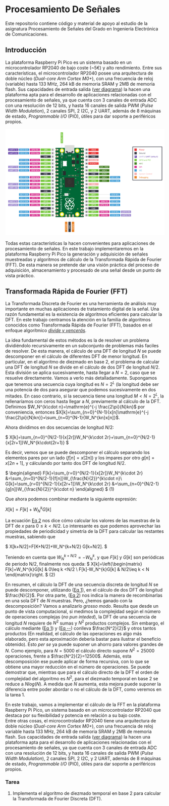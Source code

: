 # Procesamiento De Señales
Este repositorio contiene código y material de apoyo al estudio de la asignatura Procesamiento de Señales del Grado en Ingeniería Electrónica de Comunicaciones.

## Introducción
La plataforma Raspberry Pi Pico es un sistema basado en un microcontrolador RP2040 de bajo coste (~5€) y alto rendimiento.
Entre sus características, el microcontrolador RP2040 posee una arquitectura de doble núcleo (*Dual-core Arm Cortex M0+*), con una frecuencia de reloj (variable) hasta 133 MHz, 264 kB de memoria SRAM y 2MB de memoria flash.
Sus capacidades de entrada salida ([ver diagrama](#pinout)) la hacen una plataforma apta para el desarrollo de aplicaciones relacionadas con el procesamiento de señales, ya que cuenta con 3 canales de entrada ADC con una resolución de 12 bits, y
hasta 16 canales de salida PWM (*Pulse Width Modulation*), 2 canales SPI, 2 I2C, y 2 UART, además de 8 máquinas de estado, *Programmable I/O* (PIO), útiles para dar soporte a periféricos propios.

![pinout](./img/pico_pinout.png)

Todas estas características la hacen convenientes para aplicaciones de procesamiento de señales. En este trabajo implementaremos en la plataforma Raspberry Pi Pico la generación y adquisición de señales muestreadas y
algoritmos de cálculo de la Transformada Rápida de Fourier (FFT). De esta manera se pretende dar una visión práctica del proceso de adquisición, almacenamiento y procesado de una señal desde un punto de vista práctico.

## Transformada Rápida de Fourier (FFT)
La Transformada Discreta de Fourier es una herramienta de análisis muy importante en muchas aplicaciones de tratamiento digital de la señal. Una razón fundamental
es la existencia de algoritmos eficientes para calcular la DFT. En este trabajo centramos la atención en la familia de algoritmos conocidos como Transformada 
Rápida de Fourier (FFT), basados en el enfoque algorítmico [*divide y vencerás*](https://es.wikipedia.org/wiki/Algoritmo_divide_y_vencer%C3%A1s).

La idea fundamental de estos métodos es la de resolver un problema dividiéndolo recursivamente en un subconjunto de problemas más faciles de resolver. De esta 
manera, el cálculo de una DFT de longitud $N$ se puede descomponer en el cálculo de diferentes DFT de menor longitud. 
En particular, en el algoritmo de diezmado en base 2, el problema de calcular una DFT de longitud $N$ se divide en el cálculo de dos DFT de longitud $N/2$. Esta
división se aplica sucesivamente, hasta llegar a $N=2$, caso que se resuelve directamente. 
Vamos a verlo más detalladamente. Supongamos que tenemos una secuencia cuya longitud es $N=2^L$ (la longitud debe ser una potencia de dos para asegurar que 
podemos sucesivamente en dos mitades. En caso contrario, si la secuencia tiene una longitud $M<N=2^L$, la rellenaríamos con ceros hasta llegar a $N$, previamente
al cálculo de la DFT. Definimos $W_N^{k\cdot n}=\mathrm{e}^{-j \frac{2\pi}{N}kn}$ por conveniencia, entonces $X[k]=\sum_{n=0}^{N-1}{x[n]\mathrm{e}^{-j \frac{2\pi}{N}kn}}=\sum_{n=0}^{N-1}{W_N^{kn}x[n]}$.

Ahora dividimos en dos secuencias de longitud $N/2$:

$
	X[k]=\sum_{n=0}^{N/2-1}{x[2r]}W_N^{k\cdot 2r}+\sum_{n=0}^{N/2-1}{x[2r+1]}W_N^{k\cdot(2r+1)}
$

Es decir, vemos que se puede descomponer el cálculo separando los elementos pares por un lado ($f[n]=x[2n]$) y los impares por otro $g[n]=x[2n+1]$, y cálculando por 
tanto dos DFT de longitud $N/2$.

$
\begin{aligned}
		F[k]=\sum_{r=0}^{N/2-1}{x[2r]}W_N^{k\cdot 2r}   &=\sum_{n=0}^{N/2-1}{f[n]}W_{\frac{N}{2}}^{k\cdot n}\\
		G[k]=\sum_{r=0}^{N/2-1}{x[2r+1]}W_N^{k\cdot 2r} &=\sum_{n=0}^{N/2-1}{g[n]}W_{\frac{N}{2}}^{k\cdot n}
	\end{aligned}
  $
<span id="fft_calculo_1">(1)</span>

Que ahora podemos combinar mediante la siguiente expresión:

<!-- \begin{equation}\label{eq:fft_calculo_2} -->
$X[k]=F[k] + W_N^{k} G[k]$
<!-- \end{equation} -->
La ecuación [Eq 2](fft_calculo_2) nos dice cómo calcular los valores de las muestras de la DFT de $x$ para $0\leq k<N/2$. Lo interesante es que podemos aprovechar las propiedades
de periodicidad y simetría de la DFT para calcular las restantes muestras, sabiendo que

$	X[k+N/2]=F[K+N/2]+W_N^{k+N/2} G[k+N/2]. $

Teniendo en cuenta que $W_N^{k+N/2}=-W_N^{k}$, y que $F[k]$ y $G[k]$ son periódicas de periodo N/2, finalmente nos queda:
$
	X[k]=\left\{\begin{matrix}
		F[k]+W_N^{k}G[k] & 0\leq k <N/2 \\
		F[k]-W_N^{k}G[k] & N/2\leq k < N
	\end{matrix}\right.
$
<span id="eq:fft_2">(2)</span>

En resumen, el cálculo la DFT de una secuencia discreta de longitud $N$ se puede descomponer, utilizando ([Eq 1](fft_calculo_1)), en el cálculo de dos DFT de longitud $\frac{N}{2}$. Por otra parte,
([Eq 2](eq:fft_2)) nos indica la manera de recombinarlas en una sola DFT de $N$ muestras. Pero, ¿hemos ganado con la descomposición? Vamos a analizarlo *grosso modo*. Resulta que desde un punto de vista computacional, 
si medimos la complejidad según el número de operaciones complejas (*no pun inteded*),
la DFT de una secuencia de longitud $N$ requiere de $N^2$ sumas y $N^2$ productos complejos. Sin embargo, el cálculo mediante ([Eq 1](fft_calculo_1)) y ([Eq --](fft_calculo_2))
conlleva $\frac{N^2}{2}$ y otros tantos productos (En realidad, el cálculo de las operaciones es algo más elaborado, pero esta aproximación debería bastar 
para ilustrar el beneficio obtenido). Esto *per se* ya puede suponer un ahorro para valores grandes de $N$. Como ejemplo, para $N=5000$ el
cálculo directo supone $N^2=25000$ operaciones, frente a $\frac{N^2}{2}=12500$. Además, esta descomposición ese puede aplicar de forma recursiva, 
con lo que se obtiene una mayor reducción en el número de operaciones. Se puede demostrar que, mientras
que para el cálculo directo de la DFT el orden de complejidad del algoritmo es $N^2$, para el diezmado temporal en base 2 se reduce a $N log(N)$. A medida
que $N$ aumenta, esta mejora puede suponer la diferencia entre poder abordar o no el cálculo de la DFT, como veremos en la tarea 1.

En este trabajo, vamos a implementar el cálculo de la FFT en la plataforma Raspberry Pi Pico, un sistema basado en un microcontrolador RP2040 que destaca por su flexibilidad y potencia en 
relación a su bajo coste.	
Entre otras cosas, el microcontrolador RP2040 tiene una arquitectura de doble núcleo (*Dual-core Arm Cortex M0+*), con una frecuencia de reloj variable hasta 133 MHz, 264 kB de memoria SRAM y 2MB de memoria flash.
Sus capacidades de entrada salida ([ver diagrama](pinout)) la hacen una plataforma apta para el desarrollo de aplicaciones relacionadas con el procesamiento de señales, ya que cuenta con 3 canales de entrada ADC con una resolución de 12 bits, y
hasta 16 canales de salida PWM (*Pulse Width Modulation*), 2 canales SPI, 2 I2C, y 2 UART, además de 8 máquinas de estado, *Programmable I/O* (PIO), útiles para dar soporte a periféricos propios.


### Tarea
1. Implementa el algoritmo de diezmado temporal en base 2 para calcular la Transformada de Fourier Discreta (DFT).
